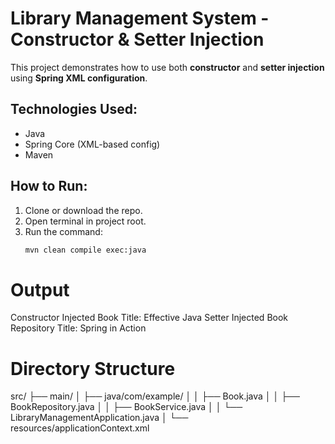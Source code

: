 # Library Management System - Constructor & Setter Injection

This project demonstrates how to use both **constructor** and **setter injection** using **Spring XML configuration**.

## Technologies Used:
- Java
- Spring Core (XML-based config)
- Maven

## How to Run:

1. Clone or download the repo.
2. Open terminal in project root.
3. Run the command:
   ```bash
   mvn clean compile exec:java

# Output
   Constructor Injected Book Title: Effective Java
   Setter Injected Book Repository Title: Spring in Action

# Directory Structure

src/
├── main/
│   ├── java/com/example/
│   │   ├── Book.java
│   │   ├── BookRepository.java
│   │   ├── BookService.java
│   │   └── LibraryManagementApplication.java
│   └── resources/applicationContext.xml
